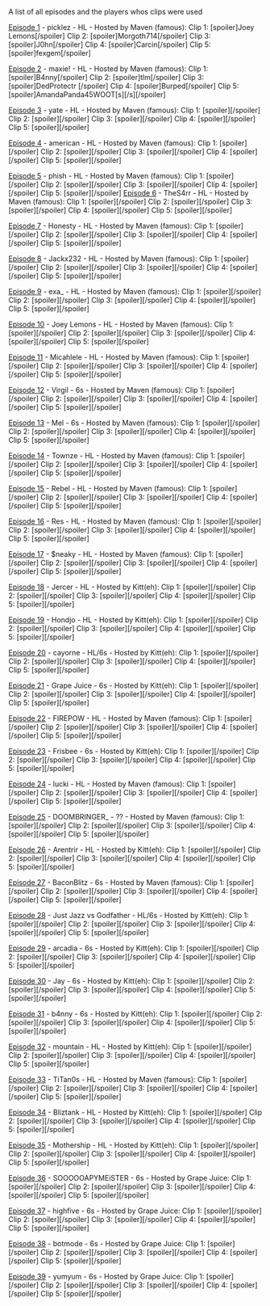 A list of all episodes and the players whos clips were used

[Episode 1](https://youtu.be/r8NiBLsD-bY) - picklez - HL - Hosted by Maven (famous):
Clip 1: [spoiler]Joey Lemons[/spoiler]
Clip 2: [spoiler]Morgoth714[/spoiler]
Clip 3: [spoiler]J0hn[/spoiler]
Clip 4: [spoiler]Carcin[/spoiler]
Clip 5: [spoiler]fexgem[/spoiler]

[Episode 2](https://youtu.be/3T1l1Sfjm9w) - maxie! - HL - Hosted by Maven (famous):
Clip 1: [spoiler]B4nny[/spoiler]
Clip 2: [spoiler]tlm[/spoiler]
Clip 3: [spoiler]DedProtectr [/spoiler]
Clip 4: [spoiler]Burped[/spoiler]
Clip 5: [spoiler]AmandaPanda45WOOT[s][/s][/spoiler]

[Episode 3](https://youtu.be/p1F_5tv9LME) - yate - HL - Hosted by Maven (famous):
Clip 1: [spoiler][/spoiler]
Clip 2: [spoiler][/spoiler]
Clip 3: [spoiler][/spoiler]
Clip 4: [spoiler][/spoiler]
Clip 5: [spoiler][/spoiler]

[Episode 4](https://youtu.be/LfzuwaKh3Hg) - american - HL - Hosted by Maven (famous):
Clip 1: [spoiler][/spoiler]
Clip 2: [spoiler][/spoiler]
Clip 3: [spoiler][/spoiler]
Clip 4: [spoiler][/spoiler]
Clip 5: [spoiler][/spoiler]

[Episode 5](https://youtu.be/bTpFNyVqGx8) - phish - HL - Hosted by Maven (famous):
Clip 1: [spoiler][/spoiler]
Clip 2: [spoiler][/spoiler]
Clip 3: [spoiler][/spoiler]
Clip 4: [spoiler][/spoiler]
Clip 5: [spoiler][/spoiler]
[
Episode 6](https://youtu.be/ey6g-9kJp0Q) - TheS4rr - HL - Hosted by Maven (famous):
Clip 1: [spoiler][/spoiler]
Clip 2: [spoiler][/spoiler]
Clip 3: [spoiler][/spoiler]
Clip 4: [spoiler][/spoiler]
Clip 5: [spoiler][/spoiler]

[Episode 7](https://youtu.be/m1Cyf-YIsy0) - Honesty - HL - Hosted by Maven (famous):
Clip 1: [spoiler][/spoiler]
Clip 2: [spoiler][/spoiler]
Clip 3: [spoiler][/spoiler]
Clip 4: [spoiler][/spoiler]
Clip 5: [spoiler][/spoiler]

[Episode 8](https://youtu.be/AoiHbydnPjc) - Jackx232 - HL - Hosted by Maven (famous):
Clip 1: [spoiler][/spoiler]
Clip 2: [spoiler][/spoiler]
Clip 3: [spoiler][/spoiler]
Clip 4: [spoiler][/spoiler]
Clip 5: [spoiler][/spoiler]

[Episode 9](https://youtu.be/qObBjenKxp0) -  exa_ - HL - Hosted by Maven (famous):
Clip 1: [spoiler][/spoiler]
Clip 2: [spoiler][/spoiler]
Clip 3: [spoiler][/spoiler]
Clip 4: [spoiler][/spoiler]
Clip 5: [spoiler][/spoiler]

[Episode 10](https://youtu.be/VpLAWlSYJ2U) - Joey Lemons - HL - Hosted by Maven (famous):
Clip 1: [spoiler][/spoiler]
Clip 2: [spoiler][/spoiler]
Clip 3: [spoiler][/spoiler]
Clip 4: [spoiler][/spoiler]
Clip 5: [spoiler][/spoiler]

[Episode 11](https://youtu.be/WkNqiqkk8MQ) - Micahlele - HL - Hosted by Maven (famous):
Clip 1: [spoiler][/spoiler]
Clip 2: [spoiler][/spoiler]
Clip 3: [spoiler][/spoiler]
Clip 4: [spoiler][/spoiler]
Clip 5: [spoiler][/spoiler]

[Episode 12](https://youtu.be/LND0bkDiJTw) - Virgil - 6s - Hosted by Maven (famous):
Clip 1: [spoiler][/spoiler]
Clip 2: [spoiler][/spoiler]
Clip 3: [spoiler][/spoiler]
Clip 4: [spoiler][/spoiler]
Clip 5: [spoiler][/spoiler]

[Episode 13](https://youtu.be/2D4n0jsfhI0) - Mel - 6s - Hosted by Maven (famous):
Clip 1: [spoiler][/spoiler]
Clip 2: [spoiler][/spoiler]
Clip 3: [spoiler][/spoiler]
Clip 4: [spoiler][/spoiler]
Clip 5: [spoiler][/spoiler]

[Episode 14](https://youtu.be/SY2vfW3TS8k) - Townze - HL - Hosted by Maven (famous):
Clip 1: [spoiler][/spoiler]
Clip 2: [spoiler][/spoiler]
Clip 3: [spoiler][/spoiler]
Clip 4: [spoiler][/spoiler]
Clip 5: [spoiler][/spoiler]

[Episode 15](https://youtu.be/79uT5yCv5lE) - Rebel - HL - Hosted by Maven (famous):
Clip 1: [spoiler][/spoiler]
Clip 2: [spoiler][/spoiler]
Clip 3: [spoiler][/spoiler]
Clip 4: [spoiler][/spoiler]
Clip 5: [spoiler][/spoiler]

[Episode 16](https://youtu.be/sWW6DVVKLkA) - Res - HL - Hosted by Maven (famous):
Clip 1: [spoiler][/spoiler]
Clip 2: [spoiler][/spoiler]
Clip 3: [spoiler][/spoiler]
Clip 4: [spoiler][/spoiler]
Clip 5: [spoiler][/spoiler]

[Episode 17](https://youtu.be/mFyajsP5nLY) - $neaky - HL - Hosted by Maven (famous):
Clip 1: [spoiler][/spoiler]
Clip 2: [spoiler][/spoiler]
Clip 3: [spoiler][/spoiler]
Clip 4: [spoiler][/spoiler]
Clip 5: [spoiler][/spoiler]

[Episode 18](https://youtu.be/lPWAC0Bsgjk) - Jercer - HL - Hosted by Kitt(eh):
Clip 1: [spoiler][/spoiler]
Clip 2: [spoiler][/spoiler]
Clip 3: [spoiler][/spoiler]
Clip 4: [spoiler][/spoiler]
Clip 5: [spoiler][/spoiler]

[Episode 19](https://youtu.be/QNso8-Whk98) - Hondjo - HL - Hosted by Kitt(eh):
Clip 1: [spoiler][/spoiler]
Clip 2: [spoiler][/spoiler]
Clip 3: [spoiler][/spoiler]
Clip 4: [spoiler][/spoiler]
Clip 5: [spoiler][/spoiler]

[Episode 20](https://youtu.be/DKW9xRpgmjA) - cayorne - HL/6s - Hosted by Kitt(eh):
Clip 1: [spoiler][/spoiler]
Clip 2: [spoiler][/spoiler]
Clip 3: [spoiler][/spoiler]
Clip 4: [spoiler][/spoiler]
Clip 5: [spoiler][/spoiler]

[Episode 21](https://youtu.be/m_d-ZMDGSCQ) - Grape Juice - 6s - Hosted by Kitt(eh):
Clip 1: [spoiler][/spoiler]
Clip 2: [spoiler][/spoiler]
Clip 3: [spoiler][/spoiler]
Clip 4: [spoiler][/spoiler]
Clip 5: [spoiler][/spoiler]

[Episode 22](https://youtu.be/EJCh0rgVGoA) - FIREPOW - HL - Hosted by Maven (famous):
Clip 1: [spoiler][/spoiler]
Clip 2: [spoiler][/spoiler]
Clip 3: [spoiler][/spoiler]
Clip 4: [spoiler][/spoiler]
Clip 5: [spoiler][/spoiler]

[Episode 23](https://youtu.be/Rfx85JfOWjI) - Frisbee - 6s - Hosted by Kitt(eh):
Clip 1: [spoiler][/spoiler]
Clip 2: [spoiler][/spoiler]
Clip 3: [spoiler][/spoiler]
Clip 4: [spoiler][/spoiler]
Clip 5: [spoiler][/spoiler]

[Episode 24](https://youtu.be/CovcTzigNCc) - lucki - HL - Hosted by Maven (famous):
Clip 1: [spoiler][/spoiler]
Clip 2: [spoiler][/spoiler]
Clip 3: [spoiler][/spoiler]
Clip 4: [spoiler][/spoiler]
Clip 5: [spoiler][/spoiler]

[Episode 25](https://youtu.be/W-HAJaoNT-w) - DOOMBRINGER_ - ?? - Hosted by Maven (famous):
Clip 1: [spoiler][/spoiler]
Clip 2: [spoiler][/spoiler]
Clip 3: [spoiler][/spoiler]
Clip 4: [spoiler][/spoiler]
Clip 5: [spoiler][/spoiler]

[Episode 26](https://youtu.be/hpA9d0u24tM) - Arentrir - HL - Hosted by Kitt(eh):
Clip 1: [spoiler][/spoiler]
Clip 2: [spoiler][/spoiler]
Clip 3: [spoiler][/spoiler]
Clip 4: [spoiler][/spoiler]
Clip 5: [spoiler][/spoiler]

[Episode 27](https://youtu.be/h2t70fUf5GE) - BaconBlitz - 6s - Hosted by Maven (famous):
Clip 1: [spoiler][/spoiler]
Clip 2: [spoiler][/spoiler]
Clip 3: [spoiler][/spoiler]
Clip 4: [spoiler][/spoiler]
Clip 5: [spoiler][/spoiler]

[Episode 28](https://youtu.be/p6SMAhxjBxg) - Just Jazz vs Godfather - HL/6s - Hosted by Kitt(eh):
Clip 1: [spoiler][/spoiler]
Clip 2: [spoiler][/spoiler]
Clip 3: [spoiler][/spoiler]
Clip 4: [spoiler][/spoiler]
Clip 5: [spoiler][/spoiler]

[Episode 29](https://youtu.be/4neeSudVDLw) - arcadia - 6s - Hosted by Kitt(eh):
Clip 1: [spoiler][/spoiler]
Clip 2: [spoiler][/spoiler]
Clip 3: [spoiler][/spoiler]
Clip 4: [spoiler][/spoiler]
Clip 5: [spoiler][/spoiler]

[Episode 30](https://youtu.be/eQBvscnRAts) - Jay - 6s - Hosted by Kitt(eh):
Clip 1: [spoiler][/spoiler]
Clip 2: [spoiler][/spoiler]
Clip 3: [spoiler][/spoiler]
Clip 4: [spoiler][/spoiler]
Clip 5: [spoiler][/spoiler]

[Episode 31](https://youtu.be/ySdIJPhkn6Y) - b4nny - 6s - Hosted by Kitt(eh):
Clip 1: [spoiler][/spoiler]
Clip 2: [spoiler][/spoiler]
Clip 3: [spoiler][/spoiler]
Clip 4: [spoiler][/spoiler]
Clip 5: [spoiler][/spoiler]

[Episode 32](https://youtu.be/42iaF4L3JMk) - mountain - HL - Hosted by Kitt(eh):
Clip 1: [spoiler][/spoiler]
Clip 2: [spoiler][/spoiler]
Clip 3: [spoiler][/spoiler]
Clip 4: [spoiler][/spoiler]
Clip 5: [spoiler][/spoiler]

[Episode 33](https://youtu.be/kmW-z2HgEWA) - TiTan0s - HL - Hosted by Maven (famous):
Clip 1: [spoiler][/spoiler]
Clip 2: [spoiler][/spoiler]
Clip 3: [spoiler][/spoiler]
Clip 4: [spoiler][/spoiler]
Clip 5: [spoiler][/spoiler]

[Episode 34](https://youtu.be/CW3GasyTlJI) - Bliztank - HL - Hosted by Kitt(eh):
Clip 1: [spoiler][/spoiler]
Clip 2: [spoiler][/spoiler]
Clip 3: [spoiler][/spoiler]
Clip 4: [spoiler][/spoiler]
Clip 5: [spoiler][/spoiler]

[Episode 35](https://youtu.be/7aHfmufcFXs) - Mothership - HL - Hosted by Kitt(eh):
Clip 1: [spoiler][/spoiler]
Clip 2: [spoiler][/spoiler]
Clip 3: [spoiler][/spoiler]
Clip 4: [spoiler][/spoiler]
Clip 5: [spoiler][/spoiler]

[Episode 36](https://youtu.be/vcak260gdgc) - SOOOOOAPYMEiSTER - 6s - Hosted by Grape Juice:
Clip 1: [spoiler][/spoiler]
Clip 2: [spoiler][/spoiler]
Clip 3: [spoiler][/spoiler]
Clip 4: [spoiler][/spoiler]
Clip 5: [spoiler][/spoiler]

[Episode 37](https://youtu.be/jW-yE7nqcqs) - highfive - 6s - Hosted by Grape Juice:
Clip 1: [spoiler][/spoiler]
Clip 2: [spoiler][/spoiler]
Clip 3: [spoiler][/spoiler]
Clip 4: [spoiler][/spoiler]
Clip 5: [spoiler][/spoiler]

[Episode 38](https://youtu.be/93Qjo-uVNWY) - botmode - 6s - Hosted by Grape Juice:
Clip 1: [spoiler][/spoiler]
Clip 2: [spoiler][/spoiler]
Clip 3: [spoiler][/spoiler]
Clip 4: [spoiler][/spoiler]
Clip 5: [spoiler][/spoiler]

[Episode 39](https://youtu.be/JWYw1dHJGhE) - yumyum - 6s - Hosted by Grape Juice:
Clip 1: [spoiler][/spoiler]
Clip 2: [spoiler][/spoiler]
Clip 3: [spoiler][/spoiler]
Clip 4: [spoiler][/spoiler]
Clip 5: [spoiler][/spoiler]
